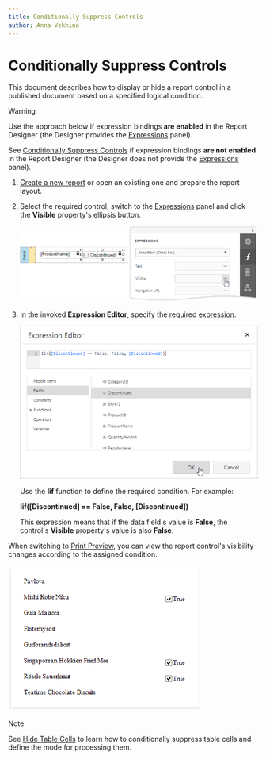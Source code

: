 ```yaml
---
title: Conditionally Suppress Controls
author: Anna Vekhina
---
```

# Conditionally Suppress Controls

This document describes how to display or hide a report control in a published document based on a specified logical condition.

> [!Warning]
> Use the approach below if expression bindings **are enabled** in the Report Designer (the Designer provides the [Expressions](../../report-designer-tools/ui-panels/expressions-panel.md) panel).
>
> See [Conditionally Suppress Controls](../shape-data-data-bindings/conditionally-supress-controls.md) if expression bindings **are not enabled** in the Report Designer (the Designer does not provide the [Expressions](../../report-designer-tools/ui-panels/expressions-panel.md) panel).

1. [Create a new report](../../add-new-reports.md) or open an existing one and prepare the report layout.

2. Select the required control, switch to the [Expressions](../../report-designer-tools/ui-panels/expressions-panel.md) panel and click the **Visible** property's ellipsis button. 

    ![](../../../../images/eurd-web-shaping-check-box-visible-property.png)

3. In the invoked **Expression Editor**, specify the required [expression](../../use-expressions.md).
	
	![](../../../../images/eurd-web-shaping-suppress-expression.png)
	
	Use the **Iif** function to define the required condition. For example:
	
	**Iif([Discontinued] == False, False, [Discontinued])**
	
	This expression means that if the data field's value is **False**, the control's **Visible** property's value is also **False**.

When switching to [Print Preview](../../preview-print-and-export-reports.md), you can view the report control's visibility changes according to the assigned condition.

![](../../../../images/eurd-web-shaping-suppress-result.png)

> [!Note]
> See [Hide Table Cells](../../use-report-elements/use-tables/hide-table-cells.md) to learn how to conditionally suppress table cells and define the mode for processing them.